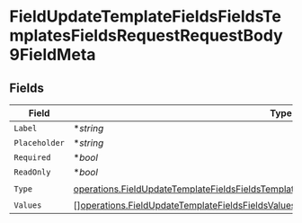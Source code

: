 # FieldUpdateTemplateFieldsFieldsTemplatesFieldsRequestRequestBody9FieldMeta


## Fields

| Field                                                                                                                                                                                                  | Type                                                                                                                                                                                                   | Required                                                                                                                                                                                               | Description                                                                                                                                                                                            |
| ------------------------------------------------------------------------------------------------------------------------------------------------------------------------------------------------------ | ------------------------------------------------------------------------------------------------------------------------------------------------------------------------------------------------------ | ------------------------------------------------------------------------------------------------------------------------------------------------------------------------------------------------------ | ------------------------------------------------------------------------------------------------------------------------------------------------------------------------------------------------------ |
| `Label`                                                                                                                                                                                                | **string*                                                                                                                                                                                              | :heavy_minus_sign:                                                                                                                                                                                     | N/A                                                                                                                                                                                                    |
| `Placeholder`                                                                                                                                                                                          | **string*                                                                                                                                                                                              | :heavy_minus_sign:                                                                                                                                                                                     | N/A                                                                                                                                                                                                    |
| `Required`                                                                                                                                                                                             | **bool*                                                                                                                                                                                                | :heavy_minus_sign:                                                                                                                                                                                     | N/A                                                                                                                                                                                                    |
| `ReadOnly`                                                                                                                                                                                             | **bool*                                                                                                                                                                                                | :heavy_minus_sign:                                                                                                                                                                                     | N/A                                                                                                                                                                                                    |
| `Type`                                                                                                                                                                                                 | [operations.FieldUpdateTemplateFieldsFieldsTemplatesFieldsRequestRequestBody9FieldMetaType](../../models/operations/fieldupdatetemplatefieldsfieldstemplatesfieldsrequestrequestbody9fieldmetatype.md) | :heavy_check_mark:                                                                                                                                                                                     | N/A                                                                                                                                                                                                    |
| `Values`                                                                                                                                                                                               | [][operations.FieldUpdateTemplateFieldsFieldsValues](../../models/operations/fieldupdatetemplatefieldsfieldsvalues.md)                                                                                 | :heavy_minus_sign:                                                                                                                                                                                     | N/A                                                                                                                                                                                                    |